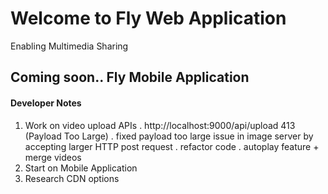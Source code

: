 # Welcome to Fly Web Application
Enabling Multimedia Sharing  
## Coming soon.. Fly Mobile Application

#### Developer Notes
1. Work on video upload APIs 
  . http://localhost:9000/api/upload 413 (Payload Too Large)
  . fixed payload too large issue in image server by accepting larger HTTP post request
  . refactor code
  . autoplay feature + merge videos
2. Start on Mobile Application
3. Research CDN options
    